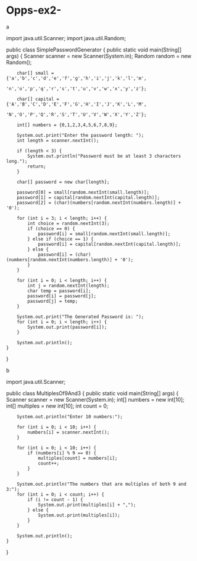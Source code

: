 # Opps-ex2-

a 

import java.util.Scanner;
import java.util.Random;

public class SimplePasswordGenerator {
    public static void main(String[] args) {
        Scanner scanner = new Scanner(System.in);
        Random random = new Random();

        char[] small = {'a','b','c','d','e','f','g','h','i','j','k','l','m',
                        'n','o','p','q','r','s','t','u','v','w','x','y','z'};

        char[] capital = {'A','B','C','D','E','F','G','H','I','J','K','L','M',
                          'N','O','P','Q','R','S','T','U','V','W','X','Y','Z'};

        int[] numbers = {0,1,2,3,4,5,6,7,8,9};

        System.out.print("Enter the password length: ");
        int length = scanner.nextInt();

        if (length < 3) {
            System.out.println("Password must be at least 3 characters long.");
            return;
        }

        char[] password = new char[length];

        password[0] = small[random.nextInt(small.length)];
        password[1] = capital[random.nextInt(capital.length)];
        password[2] = (char)(numbers[random.nextInt(numbers.length)] + '0');

        for (int i = 3; i < length; i++) {
            int choice = random.nextInt(3);
            if (choice == 0) {
                password[i] = small[random.nextInt(small.length)];
            } else if (choice == 1) {
                password[i] = capital[random.nextInt(capital.length)];
            } else {
                password[i] = (char)(numbers[random.nextInt(numbers.length)] + '0');
            }
        }

        for (int i = 0; i < length; i++) {
            int j = random.nextInt(length);
            char temp = password[i];
            password[i] = password[j];
            password[j] = temp;
        }

        System.out.print("The Generated Password is: ");
        for (int i = 0; i < length; i++) {
            System.out.print(password[i]);
        }

        System.out.println();
    }
}




b 

import java.util.Scanner;

public class MultiplesOf9And3 {
    public static void main(String[] args) {
        Scanner scanner = new Scanner(System.in);
        int[] numbers = new int[10];
        int[] multiples = new int[10];
        int count = 0;

        System.out.println("Enter 10 numbers:");

        for (int i = 0; i < 10; i++) {
            numbers[i] = scanner.nextInt();
        }

        for (int i = 0; i < 10; i++) {
            if (numbers[i] % 9 == 0) {
                multiples[count] = numbers[i];
                count++;
            }
        }

        System.out.println("The numbers that are multiples of both 9 and 3:");
        for (int i = 0; i < count; i++) {
            if (i != count - 1) {
                System.out.print(multiples[i] + ",");
            } else {
                System.out.print(multiples[i]);
            }
        }

        System.out.println();
    }
}



